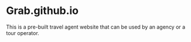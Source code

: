 # Grab.github.io
This is a pre-built travel agent website that can be used by an agency or a tour operator.
